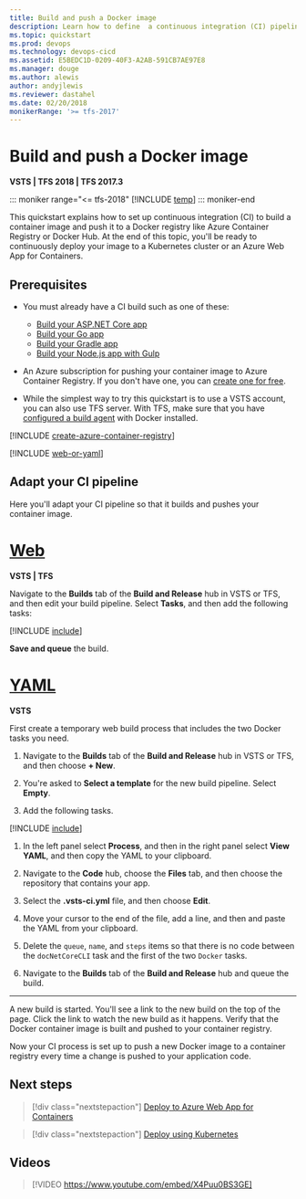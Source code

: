 ```yaml
---
title: Build and push a Docker image
description: Learn how to define  a continuous integration (CI) pipeline for your Dockerfile in VSTS or Team Foundation Server (TFS)
ms.topic: quickstart
ms.prod: devops
ms.technology: devops-cicd
ms.assetid: E5BEDC1D-0209-40F3-A2AB-591CB7AE97E8
ms.manager: douge
ms.author: alewis
author: andyjlewis
ms.reviewer: dastahel
ms.date: 02/20/2018
monikerRange: '>= tfs-2017'
---
```


# Build and push a Docker image

**VSTS | TFS 2018 | TFS 2017.3**

::: moniker range="<= tfs-2018"
[!INCLUDE [temp](../../_shared/concept-rename-note.md)]
::: moniker-end

This quickstart explains how to set up continuous integration (CI) to build a container image and push it to a Docker registry like Azure Container Registry or Docker Hub. At the end of this topic, you'll be ready to continuously deploy your image to a Kubernetes cluster or an Azure Web App for Containers.

[//]: # (TODO: show how to push the image to Docker Hub.)

## Prerequisites

* You must already have a CI build such as one of these:

   - [Build your ASP.NET Core app](../../languages/dotnet-core.md)
   - [Build your Go app](../go/go.md)
   - [Build your Gradle app](../java/build-gradle.md)
   - [Build your Node.js app with Gulp](../nodejs/build-gulp.md)

* An Azure subscription for pushing your container image to Azure Container Registry. If you don't have one, you can [create one for free](https://azure.microsoft.com/free/?WT.mc_id=A261C142F).

* While the simplest way to try this quickstart is to use a VSTS account, you can also use TFS server. With TFS, make sure that you have [configured a build agent](../../agents/agents.md) with Docker installed.

[!INCLUDE [create-azure-container-registry](../_shared/create-azure-container-registry.md)]

[!INCLUDE [web-or-yaml](../../_shared/web-or-yaml.md)]

## Adapt your CI pipeline

Here you'll adapt your CI pipeline so that it builds and pushes your container image.

# [Web](#tab/web)

**VSTS | TFS**

Navigate to the **Builds** tab of the **Build and Release** hub in VSTS or TFS, and then edit your build pipeline. Select **Tasks**, and then add the following tasks:

[!INCLUDE [include](_shared/container-tasks-web.md)]

**Save and queue** the build.

# [YAML](#tab/yaml)

**VSTS**

First create a temporary web build process that includes the two Docker tasks you need.

1. Navigate to the **Builds** tab of the **Build and Release** hub in VSTS or TFS, and then choose **+ New**.

1. You're asked to **Select a template** for the new build pipeline. Select **Empty**.

1. Add the following tasks.

[!INCLUDE [include](_shared/container-tasks-web.md)]

1. In the left panel select **Process**, and then in the right panel select **View YAML**, and then copy the YAML to your clipboard.

1. Navigate to the **Code** hub, choose the **Files** tab, and then choose the repository that contains your app.

1. Select the **.vsts-ci.yml** file, and then choose **Edit**.

1. Move your cursor to the end of the file, add a line, and then and paste the YAML from your clipboard.

1. Delete the `queue`, `name`, and `steps` items so that there is no code between the `docNetCoreCLI` task and the first of the two `Docker` tasks.

1. Navigate to the **Builds** tab of the **Build and Release** hub and queue the build.

---

A new build is started. You'll see a link to the new build on the top of the page. Click the link to watch the new build as it happens.
Verify that the Docker container image is built and pushed to your container registry.

Now your CI process is set up to push a new Docker image to a container registry every time a change is pushed to your application code.

## Next steps

> [!div class="nextstepaction"]
> [Deploy to Azure Web App for Containers](../cd/deploy-docker-webapp.md)

> [!div class="nextstepaction"]
> [Deploy using Kubernetes](../cd/azure/deploy-container-kubernetes.md)

## Videos 
> [!VIDEO https://www.youtube.com/embed/X4Puu0BS3GE]